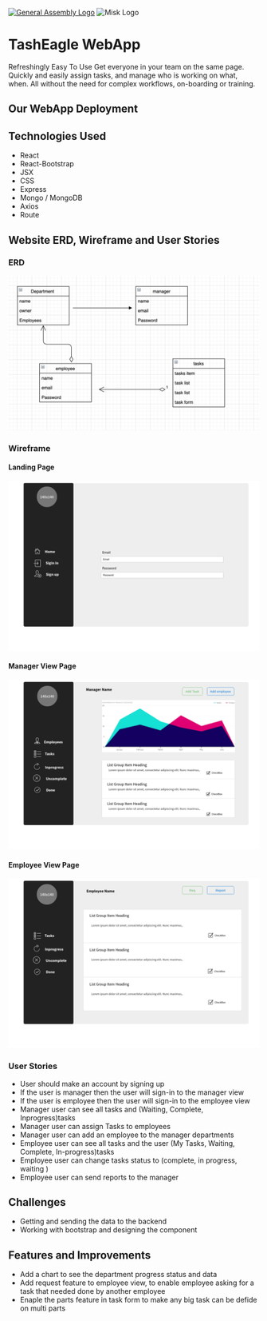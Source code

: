 [![General Assembly Logo](https://camo.githubusercontent.com/1a91b05b8f4d44b5bbfb83abac2b0996d8e26c92/687474703a2f2f692e696d6775722e636f6d2f6b6538555354712e706e67)](https://generalassemb.ly/education/web-development-immersive)
![Misk Logo](https://i.ibb.co/KmXhJbm/Webp-net-resizeimage-1.png)

# TashEagle WebApp
Refreshingly Easy To Use
Get everyone in your team on the same page. Quickly and easily assign tasks, and manage who is working on what, when.
All without the need for complex workflows, on-boarding or training.

## Our WebApp Deployment

## Technologies Used
  - React
  - React-Bootstrap
  - JSX
  - CSS
  - Express
  - Mongo / MongoDB
  - Axios
  - Route

## Website ERD, Wireframe and User Stories
### ERD
![ERD](img/ERD.png)
### Wireframe
#### Landing Page
![Home Page](img/Landing_page.png)
#### Manager View Page
![Manager View Page](img/manager_view.png)
#### Employee View Page
![Employee View Page](img/employee_view.png)

### User Stories
- User should make an account by signing up
- If the user is manager then the user will sign-in to the manager view
- If the user is employee then the user will sign-in to the employee view
- Manager user can see all tasks and (Waiting, Complete, Inprogress)tasks
- Manager user can assign Tasks to employees
- Manager user can add an employee to the manager departments
- Employee user can see all tasks and the user (My Tasks, Waiting, Complete, In-progress)tasks
- Employee user can change tasks status to (complete, in progress, waiting )
- Employee user can send reports to the manager

## Challenges 
- Getting and sending the data to the backend 
- Working with bootstrap and designing the component

## Features and Improvements
- Add a chart to see the department progress status and data
- Add request feature to employee view, to enable employee asking for a task that needed done by        another employee
- Enaple the parts feature in task form to make any big task can be defide on multi parts
